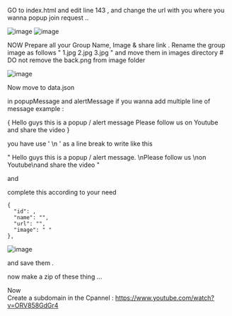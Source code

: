  GO to index.html and edit line 143 , and change the url with you where you wanna popup join request ..

![image](https://github.com/user-attachments/assets/7c41a377-2af6-4d1a-b3c2-de6c68d1a875)
![image](https://github.com/user-attachments/assets/ff0f8804-2832-46f8-accd-6eff5b561de4)


NOW Prepare all your Group Name, Image & share link . Rename the group image as follows
"
1.jpg
2.jpg
3.jpg
"
and move them in images directory # DO not remove the back.png from image folder

![image](https://github.com/user-attachments/assets/6f3db050-22fa-4b7b-87ec-bc57106e599a)

Now move to data.json

in popupMessage and alertMessage if you wanna add multiple line of message example :

{ 
Hello guys this is a popup / alert message
Please follow us 
on Youtube 
and share the video 
}

you have use ' \n ' as a line break to write like this 

" Hello guys this is a popup / alert message. \nPlease follow us \non Youtube\nand share the video "

and 

complete this according to your need 

    {
      "id": ,
      "name": "",
      "url": "",
      "image": " "
    },

![image](https://github.com/user-attachments/assets/e0784a0d-0b54-4671-96d4-972e300335d9)

and save them .


now make a zip of these thing ...

Now     
    Create a subdomain in the Cpannel : https://www.youtube.com/watch?v=ORV858GdGr4



